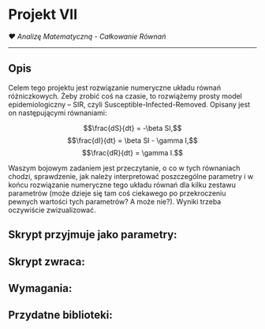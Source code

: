 # Projekt VII
*❤ Analizę Matematyczną  - Całkowanie Równań*

---

## Opis

Celem tego projektu jest rozwiązanie numeryczne układu równań różniczkowych. Żeby zrobić coś na czasie, to rozwiążemy prosty model epidemiologiczny – SIR, czyli Susceptible-Infected-Removed. Opisany jest on następującymi równaniami:

$$\frac{dS}{dt} = -\beta SI,$$
$$\frac{dI}{dt} = \beta SI - \gamma I,$$
$$\frac{dR}{dt} = \gamma I.$$

Waszym bojowym zadaniem jest przeczytanie, o co w tych równaniach chodzi, sprawdzenie, jak należy interpretować poszczególne parametry i w końcu rozwiązanie numeryczne tego układu równań dla kilku zestawu parametrów (może dzieje się tam coś ciekawego po przekroczeniu pewnych wartości tych parametrów? A może nie?). Wyniki trzeba oczywiście zwizualizować.

## Skrypt przyjmuje jako parametry:

## Skrypt zwraca:

## Wymagania:

## Przydatne biblioteki:


